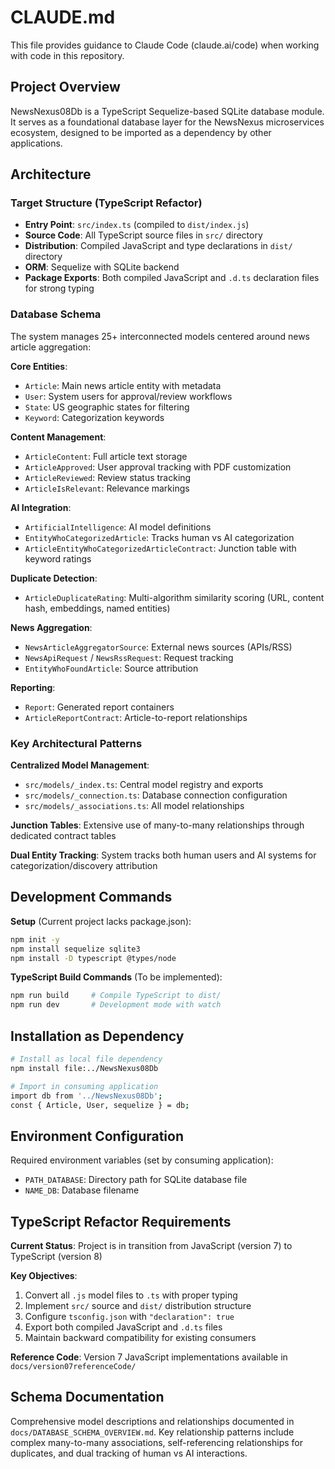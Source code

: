 # CLAUDE.md

This file provides guidance to Claude Code (claude.ai/code) when working with code in this repository.

## Project Overview

NewsNexus08Db is a TypeScript Sequelize-based SQLite database module. It serves as a foundational database layer for the NewsNexus microservices ecosystem, designed to be imported as a dependency by other applications.

## Architecture

### Target Structure (TypeScript Refactor)

- **Entry Point**: `src/index.ts` (compiled to `dist/index.js`)
- **Source Code**: All TypeScript source files in `src/` directory
- **Distribution**: Compiled JavaScript and type declarations in `dist/` directory
- **ORM**: Sequelize with SQLite backend
- **Package Exports**: Both compiled JavaScript and `.d.ts` declaration files for strong typing

### Database Schema

The system manages 25+ interconnected models centered around news article aggregation:

**Core Entities**:

- `Article`: Main news article entity with metadata
- `User`: System users for approval/review workflows
- `State`: US geographic states for filtering
- `Keyword`: Categorization keywords

**Content Management**:

- `ArticleContent`: Full article text storage
- `ArticleApproved`: User approval tracking with PDF customization
- `ArticleReviewed`: Review status tracking
- `ArticleIsRelevant`: Relevance markings

**AI Integration**:

- `ArtificialIntelligence`: AI model definitions
- `EntityWhoCategorizedArticle`: Tracks human vs AI categorization
- `ArticleEntityWhoCategorizedArticleContract`: Junction table with keyword ratings

**Duplicate Detection**:

- `ArticleDuplicateRating`: Multi-algorithm similarity scoring (URL, content hash, embeddings, named entities)

**News Aggregation**:

- `NewsArticleAggregatorSource`: External news sources (APIs/RSS)
- `NewsApiRequest` / `NewsRssRequest`: Request tracking
- `EntityWhoFoundArticle`: Source attribution

**Reporting**:

- `Report`: Generated report containers
- `ArticleReportContract`: Article-to-report relationships

### Key Architectural Patterns

**Centralized Model Management**:

- `src/models/_index.ts`: Central model registry and exports
- `src/models/_connection.ts`: Database connection configuration
- `src/models/_associations.ts`: All model relationships

**Junction Tables**: Extensive use of many-to-many relationships through dedicated contract tables

**Dual Entity Tracking**: System tracks both human users and AI systems for categorization/discovery attribution

## Development Commands

**Setup** (Current project lacks package.json):

```bash
npm init -y
npm install sequelize sqlite3
npm install -D typescript @types/node
```

**TypeScript Build Commands** (To be implemented):

```bash
npm run build     # Compile TypeScript to dist/
npm run dev       # Development mode with watch
```

## Installation as Dependency

```bash
# Install as local file dependency
npm install file:../NewsNexus08Db

# Import in consuming application
import db from '../NewsNexus08Db';
const { Article, User, sequelize } = db;
```

## Environment Configuration

Required environment variables (set by consuming application):

- `PATH_DATABASE`: Directory path for SQLite database file
- `NAME_DB`: Database filename

## TypeScript Refactor Requirements

**Current Status**: Project is in transition from JavaScript (version 7) to TypeScript (version 8)

**Key Objectives**:

1. Convert all `.js` model files to `.ts` with proper typing
2. Implement `src/` source and `dist/` distribution structure
3. Configure `tsconfig.json` with `"declaration": true`
4. Export both compiled JavaScript and `.d.ts` files
5. Maintain backward compatibility for existing consumers

**Reference Code**: Version 7 JavaScript implementations available in `docs/version07referenceCode/`

## Schema Documentation

Comprehensive model descriptions and relationships documented in `docs/DATABASE_SCHEMA_OVERVIEW.md`. Key relationship patterns include complex many-to-many associations, self-referencing relationships for duplicates, and dual tracking of human vs AI interactions.
